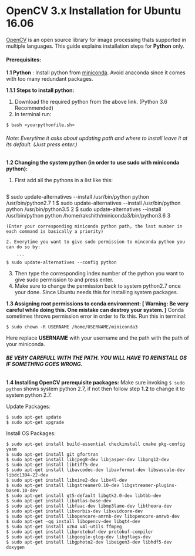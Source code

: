 # OpenCV 3.x Installation for Ubuntu 16.06

[OpenCV](https://opencv.org) is an open source library for image processing thats supported in multiple languages. This guide explains installation steps for **Python** only. 

#### Prerequisites:
**1.1 Python** : Install python from [miniconda](https://conda.io/miniconda.html). Avoid anaconda since it comes with too many redundant packages.

**1.1.1 Steps to install python:**
1. Download the required python from the above link. (Python 3.6 Recommended)
2. In terminal run:
    
```
$ bash <yourpythonfile.sh>
```
###### Note: Everytime it asks about updating path and where to install leave it at its default. (Just press enter.)
**1.2 Changing the system python (in order to use sudo with miniconda python):**

1. First add all the pythons in a list like this:

    ```
$ sudo update-alternatives --install /usr/bin/python python /usr/bin/python2.7 1
$ sudo update-alternatives --install /usr/bin/python python /usr/bin/python3.5 2
$ sudo update-alternatives --install /usr/bin/python python /home/rakshith/miniconda3/bin/python3.6 3
```
(Enter your corresponding miniconda python path, the last number in each command is basically a priority)

2. Everytime you want to give sudo permission to minconda python you can do so by:

    ```
$ sudo update-alternatives --config python
```
3. Then type the corresponding index number of the python you want to give sudo permission to and press enter.
4. Make sure to change the permission back to system python2.7 once your done. Since Ubuntu needs this for installing system packages.

**1.3 Assigning root permissions to conda environment: [ Warning: Be very careful while doing this. One mistake can destroy your system. ]**
Conda sometimes throws permission error in order to fix this. Run this in terminal:

```
$ sudo chown -R USERNAME /home/USERNAME/miniconda3
```
Here replace **USERNAME** with your username and the path with the path of your miniconda.

###### **BE VERY CAREFULL WITH THE PATH. YOU WILL HAVE TO REINSTALL OS IF SOMETHING GOES WRONG.**

**1.4 Installing OpenCV prerequisite packages:**
Make sure invoking `$ sudo python` shows system python 2.7, if not then follow step **1.2** to change it to system python 2.7.

Update Packages:

```
$ sudo apt-get update
$ sudo apt-get upgrade
```
Install OS Packages:

```$ sudo apt-get remove x264 libx264-dev
$ sudo apt-get install build-essential checkinstall cmake pkg-config yasm
$ sudo apt-get install git gfortran
$ sudo apt-get install libjpeg8-dev libjasper-dev libpng12-dev
$ sudo apt-get install libtiff5-dev
$ sudo apt-get install libavcodec-dev libavformat-dev libswscale-dev libdc1394-22-dev
$ sudo apt-get install libxine2-dev libv4l-dev
$ sudo apt-get install libgstreamer0.10-dev libgstreamer-plugins-base0.10-dev
$ sudo apt-get install qt5-default libgtk2.0-dev libtbb-dev
$ sudo apt-get install libatlas-base-dev
$ sudo apt-get install libfaac-dev libmp3lame-dev libtheora-dev
$ sudo apt-get install libvorbis-dev libxvidcore-dev
$ sudo apt-get install libopencore-amrnb-dev libopencore-amrwb-dev
$ sudo apt-get -qq install libopencv-dev libqt4-dev
$ sudo apt-get install x264 v4l-utils ffmpeg
$ sudo apt-get install libprotobuf-dev protobuf-compiler
$ sudo apt-get install libgoogle-glog-dev libgflags-dev
$ sudo apt-get install libgphoto2-dev libeigen3-dev libhdf5-dev doxygen
```
 
  




